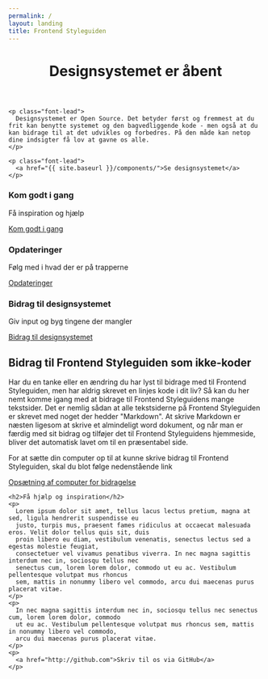 ```yaml
---
permalink: /
layout: landing
title: Frontend Styleguiden
---
```


<div class="row">
  <div class="col-12 styleguide-content content">
    <header>
      <h1>Designsystemet er åbent</h1>
    </header>
    
    <p class="font-lead">
      Designsystemet er Open Source. Det betyder først og fremmest at du frit kan benytte systemet og den bagvedliggende kode - men også at du kan bidrage til at det udvikles og forbedres. På den måde kan netop dine indsigter få lov at gavne os alle. 
    </p>

    <p class="font-lead">
      <a href="{{ site.baseurl }}/components/">Se designsystemet</a>
    </p>
  </div>
  <div class="md-col-4">
    <div class="card card-medium">
        <div class="card-header">
            <h3>Kom godt i gang</h3>
            <p>Få inspiration og hjælp</p>
        </div>
        <div class="card-block card-content card-center">
          <div>
            <i class="mdi mdi-thumb-up-outline mdi-48px"></i>              
          </div>
        </div>
        <div class="card-action">
            <a href="{{ site.baseurl }}/getting-started/">Kom godt i gang</a>
        </div>
    </div>
  </div>
  <div class="md-col-4">
    <div class="card card-medium">
        <div class="card-header">
            <h3>Opdateringer</h3>
            <p>Følg med i hvad der er på trapperne</p>
        </div>
        <div class="card-block card-content card-center">
            <i class="mdi mdi-autorenew mdi-48px"></i>
        </div>
        <div class="card-action">
            <a href="{{ site.baseurl }}/whats-new/product-roadmap/">Opdateringer</a>
        </div>
    </div>
  </div>
  <div class="md-col-4">
    <div class="card card-medium">
        <div class="card-header">
            <h3>Bidrag til designsystemet</h3>
            <p>Giv input og byg tingene der mangler</p>
        </div>
        <div class="card-block card-content card-center">
            <i class="mdi mdi-source-branch mdi-48px"></i>
        </div>
        <div class="card-action">
            <a href="{{ site.baseurl }}/getting-started/bidrag-til-designsystemet/">Bidrag til designsystemet</a>
        </div>
    </div>
  </div>  

  <div class="col-8 content">
    <h2>
      Bidrag til Frontend Styleguiden som ikke-koder
    </h2>
    <p>
      Har du en tanke eller en ændring du har lyst til bidrage med til Frontend Styleguiden, men har aldrig skrevet en linjes kode i dit liv?
      Så kan du her nemt komme igang med at bidrage til Frontend Styleguidens mange tekstsider. 
      Det er nemlig sådan at alle tekstsiderne på Frontend Styleguiden er skrevet med noget der hedder "Markdown".
      At skrive Markdown er næsten ligesom at skrive et almindeligt word dokument, og når man er færdig med sit bidrag og tilføjer det til Frontend Styleguidens hjemmeside, bliver det automatisk lavet om til en præsentabel side.
    </p>
    <p>For at sætte din computer op til at kunne skrive bidrag til Frontend Styleguiden, skal du blot følge nedenstående link</p>
    <p>
      <a href="{{ site.baseurl }}/getting-started/bidrag-til-designsystemet/#bidrag-til-Styleguiden-uden-kendskab-til-kode">Opsætning af computer for bidragelse</a>
    </p>
  
    <h2>Få hjælp og inspiration</h2>
    <p>
      Lorem ipsum dolor sit amet, tellus lacus lectus pretium, magna at sed, ligula hendrerit suspendisse eu
      justo, turpis mus, praesent fames ridiculus at occaecat malesuada eros. Velit dolor tellus quis sit, duis
      proin libero eu diam, vestibulum venenatis, senectus lectus sed a egestas molestie feugiat,
      consectetuer vel vivamus penatibus viverra. In nec magna sagittis interdum nec in, sociosqu tellus nec
      senectus cum, lorem lorem dolor, commodo ut eu ac. Vestibulum pellentesque volutpat mus rhoncus
      sem, mattis in nonummy libero vel commodo, arcu dui maecenas purus placerat vitae.
    </p>
    <p>
      In nec magna sagittis interdum nec in, sociosqu tellus nec senectus cum, lorem lorem dolor, commodo
      ut eu ac. Vestibulum pellentesque volutpat mus rhoncus sem, mattis in nonummy libero vel commodo,
      arcu dui maecenas purus placerat vitae.
    </p>
    <p>
      <a href="http://github.com">Skriv til os via GitHub</a>     
    </p>
  </div>
</div>







